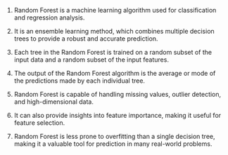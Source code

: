 1. Random Forest is a machine learning algorithm used for classification and regression analysis.

2. It is an ensemble learning method, which combines multiple decision trees to provide a robust and accurate prediction.

3. Each tree in the Random Forest is trained on a random subset of the input data and a random subset of the input features.

4. The output of the Random Forest algorithm is the average or mode of the predictions made by each individual tree.

5. Random Forest is capable of handling missing values, outlier detection, and high-dimensional data.

6. It can also provide insights into feature importance, making it useful for feature selection.

7. Random Forest is less prone to overfitting than a single decision tree, making it a valuable tool for prediction in many real-world problems.